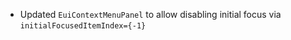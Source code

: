 - Updated `EuiContextMenuPanel` to allow disabling initial focus via `initialFocusedItemIndex={-1}`
